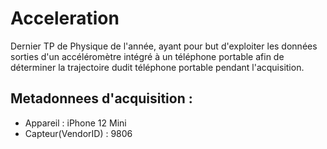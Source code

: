 # Acceleration

Dernier TP de Physique de l'année, ayant pour but d'exploiter les données sorties d'un accéléromètre intégré à un téléphone portable afin de déterminer la trajectoire dudit téléphone portable pendant l'acquisition.

## Metadonnees d'acquisition :
* Appareil : iPhone 12 Mini
* Capteur(VendorID) : 9806
